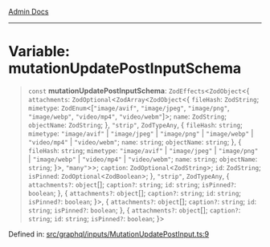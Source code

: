 [Admin Docs](/)

***

# Variable: mutationUpdatePostInputSchema

> `const` **mutationUpdatePostInputSchema**: `ZodEffects`\<`ZodObject`\<\{ `attachments`: `ZodOptional`\<`ZodArray`\<`ZodObject`\<\{ `fileHash`: `ZodString`; `mimetype`: `ZodEnum`\<\[`"image/avif"`, `"image/jpeg"`, `"image/png"`, `"image/webp"`, `"video/mp4"`, `"video/webm"`\]\>; `name`: `ZodString`; `objectName`: `ZodString`; \}, `"strip"`, `ZodTypeAny`, \{ `fileHash`: `string`; `mimetype`: `"image/avif"` \| `"image/jpeg"` \| `"image/png"` \| `"image/webp"` \| `"video/mp4"` \| `"video/webm"`; `name`: `string`; `objectName`: `string`; \}, \{ `fileHash`: `string`; `mimetype`: `"image/avif"` \| `"image/jpeg"` \| `"image/png"` \| `"image/webp"` \| `"video/mp4"` \| `"video/webm"`; `name`: `string`; `objectName`: `string`; \}\>, `"many"`\>\>; `caption`: `ZodOptional`\<`ZodString`\>; `id`: `ZodString`; `isPinned`: `ZodOptional`\<`ZodBoolean`\>; \}, `"strip"`, `ZodTypeAny`, \{ `attachments?`: `object`[]; `caption?`: `string`; `id`: `string`; `isPinned?`: `boolean`; \}, \{ `attachments?`: `object`[]; `caption?`: `string`; `id`: `string`; `isPinned?`: `boolean`; \}\>, \{ `attachments?`: `object`[]; `caption?`: `string`; `id`: `string`; `isPinned?`: `boolean`; \}, \{ `attachments?`: `object`[]; `caption?`: `string`; `id`: `string`; `isPinned?`: `boolean`; \}\>

Defined in: [src/graphql/inputs/MutationUpdatePostInput.ts:9](https://github.com/Sourya07/talawa-api/blob/583d62db9438de398bb9012a4a2617e2cb268b08/src/graphql/inputs/MutationUpdatePostInput.ts#L9)
